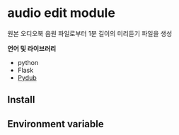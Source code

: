 # audio edit module

원본 오디오북 음원 파일로부터 1분 길이의 미리듣기 파일을 생성

**언어 및 라이브러리**
 - python
 - Flask
 - [Pydub](https://github.com/jiaaro/pydub)

## Install


## Environment variable
